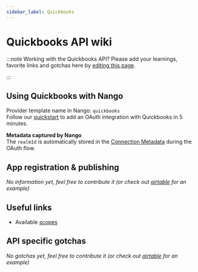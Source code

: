 ```yaml
---
sidebar_label: Quickbooks
---
```


# Quickbooks API wiki

:::note Working with the Quickbooks API?
Please add your learnings, favorite links and gotchas here by [editing this page](https://github.com/nangohq/nango/tree/master/docs/docs/providers/quickbooks.md).

:::

## Using Quickbooks with Nango

Provider template name in Nango: `quickbooks`  
Follow our [quickstart](../quickstart.md) to add an OAuth integration with Quickbooks in 5 minutes.

**Metadata captured by Nango**  
The `realmId` is automatically stored in the [Connection Metadata](nango-auth/core-concepts.md#metadata) during the OAuth flow.

## App registration & publishing

_No information yet, feel free to contribute it (or check out [airtable](airtable.md) for an example)_

## Useful links

-   Available [scopes](https://developer.intuit.com/app/developer/qbo/docs/learn/scopes)

## API specific gotchas

_No gotchas yet, feel free to contribute it (or check out [airtable](airtable.md) for an example)_
